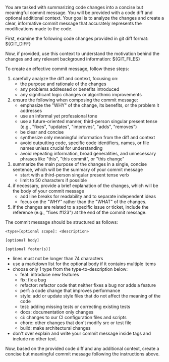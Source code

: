 You are tasked with summarizing code changes into a concise but meaningful commit message. You will be provided with a code diff and optional additional context. Your goal is to analyze the changes and create a clear, informative commit message that accurately represents the modifications made to the code.

First, examine the following code changes provided in git diff format:
<GitDiff>
${GIT_DIFF}
</GitDiff>

Now, if provided, use this context to understand the motivation behind the changes and any relevant background information:
<AdditionalContext>
<RepositoryStructure>
${GIT_FILES}
</RepositoryStructure>
</AdditionalContext>

To create an effective commit message, follow these steps:

1. carefully analyze the diff and context, focusing on:
   - the purpose and rationale of the changes
   - any problems addressed or benefits introduced
   - any significant logic changes or algorithmic improvements
2. ensure the following when composing the commit message:
   - emphasize the "WHY" of the change, its benefits, or the problem it addresses
   - use an informal yet professional tone
   - use a future-oriented manner, third-person singular present tense (e.g., "fixes", "updates", "improves", "adds", "removes")
   - be clear and concise
   - synthesize only meaningful information from the diff and context
   - avoid outputting code, specific code identifiers, names, or file names unless crucial for understanding
   - avoid repeating information, broad generalities, and unnecessary phrases like "this", "this commit", or "this change"
3. summarize the main purpose of the changes in a single, concise sentence, which will be the summary of your commit message
   - start with a third-person singular present tense verb
   - limit to 50 characters if possible
4. if necessary, provide a brief explanation of the changes, which will be the body of your commit message
   - add line breaks for readability and to separate independent ideas
   - focus on the "WHY" rather than the "WHAT" of the changes.
5. if the changes are related to a specific issue or ticket, include the reference (e.g., "fixes #123") at the end of the commit message.

The commit message should be structured as follows:

```
<type>[optional scope]: <description>

[optional body]

[optional footer(s)]
```

- lines must not be longer than 74 characters
- use a markdown list for the optional body if it contains multiple items
- choose only 1 type from the type-to-description below:
  - feat: introduce new features
  - fix: fix a bug
  - refactor: refactor code that neither fixes a bug nor adds a feature
  - perf: a code change that improves performance
  - style: add or update style files that do not affect the meaning of the code
  - test: adding missing tests or correcting existing tests
  - docs: documentation only changes
  - ci: changes to our CI configuration files and scripts
  - chore: other changes that don't modify src or test file
  - build: make architectural changes
- don't over explain and write your commit message inside <Answer> tags and include no other text.

Now, based on the provided code diff and any additional context, create a concise but meaningful commit message following the instructions above.
